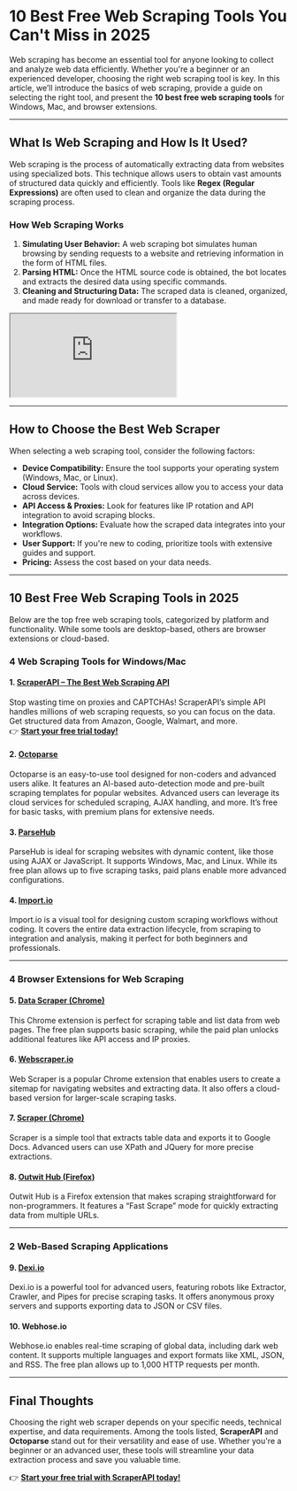 # 10 Best Free Web Scraping Tools You Can't Miss in 2025

Web scraping has become an essential tool for anyone looking to collect and analyze web data efficiently. Whether you're a beginner or an experienced developer, choosing the right web scraping tool is key. In this article, we’ll introduce the basics of web scraping, provide a guide on selecting the right tool, and present the **10 best free web scraping tools** for Windows, Mac, and browser extensions.

---

## What Is Web Scraping and How Is It Used?

Web scraping is the process of automatically extracting data from websites using specialized bots. This technique allows users to obtain vast amounts of structured data quickly and efficiently. Tools like **Regex (Regular Expressions)** are often used to clean and organize the data during the scraping process.

### How Web Scraping Works

1. **Simulating User Behavior:** A web scraping bot simulates human browsing by sending requests to a website and retrieving information in the form of HTML files.
2. **Parsing HTML:** Once the HTML source code is obtained, the bot locates and extracts the desired data using specific commands.
3. **Cleaning and Structuring Data:** The scraped data is cleaned, organized, and made ready for download or transfer to a database.

<iframe src="https://www.youtube.com/embed/e2-nMDDzC5A" title="What Is Web Scraping | Basic Knowledge and Use Cases Explained"></iframe>

---

## How to Choose the Best Web Scraper

When selecting a web scraping tool, consider the following factors:

- **Device Compatibility:** Ensure the tool supports your operating system (Windows, Mac, or Linux).
- **Cloud Service:** Tools with cloud services allow you to access your data across devices.
- **API Access & Proxies:** Look for features like IP rotation and API integration to avoid scraping blocks.
- **Integration Options:** Evaluate how the scraped data integrates into your workflows.
- **User Support:** If you're new to coding, prioritize tools with extensive guides and support.
- **Pricing:** Assess the cost based on your data needs.

---

## 10 Best Free Web Scraping Tools in 2025

Below are the top free web scraping tools, categorized by platform and functionality. While some tools are desktop-based, others are browser extensions or cloud-based.

### 4 Web Scraping Tools for Windows/Mac

#### 1. [ScraperAPI – The Best Web Scraping API](https://bit.ly/Scraperapi)
Stop wasting time on proxies and CAPTCHAs! ScraperAPI’s simple API handles millions of web scraping requests, so you can focus on the data. Get structured data from Amazon, Google, Walmart, and more.  
👉 **[Start your free trial today!](https://bit.ly/Scraperapi)**  

#### 2. [Octoparse](https://www.octoparse.com/)
Octoparse is an easy-to-use tool designed for non-coders and advanced users alike. It features an AI-based auto-detection mode and pre-built scraping templates for popular websites. Advanced users can leverage its cloud services for scheduled scraping, AJAX handling, and more. It’s free for basic tasks, with premium plans for extensive needs.

#### 3. [ParseHub](https://parsehub.com/)
ParseHub is ideal for scraping websites with dynamic content, like those using AJAX or JavaScript. It supports Windows, Mac, and Linux. While its free plan allows up to five scraping tasks, paid plans enable more advanced configurations.

#### 4. [Import.io](https://www.import.io/)
Import.io is a visual tool for designing custom scraping workflows without coding. It covers the entire data extraction lifecycle, from scraping to integration and analysis, making it perfect for both beginners and professionals.

---

### 4 Browser Extensions for Web Scraping

#### 5. [Data Scraper (Chrome)](https://chrome.google.com/webstore/detail/data-scraper-easy-web-scr/nndknepjnldbdbepjfgmncbggmopgden)
This Chrome extension is perfect for scraping table and list data from web pages. The free plan supports basic scraping, while the paid plan unlocks additional features like API access and IP proxies.

#### 6. [Webscraper.io](https://webscraper.io/)
Web Scraper is a popular Chrome extension that enables users to create a sitemap for navigating websites and extracting data. It also offers a cloud-based version for larger-scale scraping tasks.

#### 7. [Scraper (Chrome)](https://chrome.google.com/webstore/detail/scraper/mbigbapnjcgaffohmbkdlecaccepngjd)
Scraper is a simple tool that extracts table data and exports it to Google Docs. Advanced users can use XPath and JQuery for more precise extractions.

#### 8. [Outwit Hub (Firefox)](https://www.outwit.com/)
Outwit Hub is a Firefox extension that makes scraping straightforward for non-programmers. It features a “Fast Scrape” mode for quickly extracting data from multiple URLs.

---

### 2 Web-Based Scraping Applications

#### 9. [Dexi.io](https://dexi.io/)
Dexi.io is a powerful tool for advanced users, featuring robots like Extractor, Crawler, and Pipes for precise scraping tasks. It offers anonymous proxy servers and supports exporting data to JSON or CSV files.

#### 10. Webhose.io
Webhose.io enables real-time scraping of global data, including dark web content. It supports multiple languages and export formats like XML, JSON, and RSS. The free plan allows up to 1,000 HTTP requests per month.

---

## Final Thoughts

Choosing the right web scraper depends on your specific needs, technical expertise, and data requirements. Among the tools listed, **ScraperAPI** and **Octoparse** stand out for their versatility and ease of use. Whether you're a beginner or an advanced user, these tools will streamline your data extraction process and save you valuable time.

👉 **[Start your free trial with ScraperAPI today!](https://bit.ly/Scraperapi)**  
